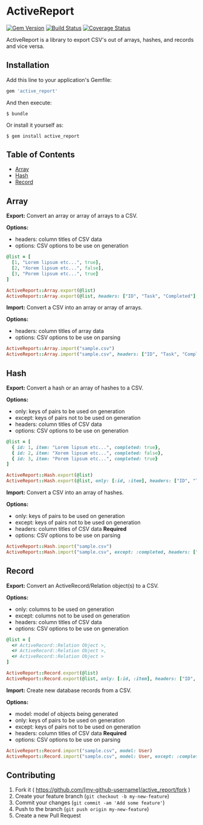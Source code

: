 # ActiveReport

[![Gem Version](https://badge.fury.io/rb/active_report.svg)](http://badge.fury.io/rb/active_report)
[![Build Status](https://travis-ci.org/drexed/active_report.svg?branch=master)](https://travis-ci.org/drexed/active_report)
[![Coverage Status](https://coveralls.io/repos/drexed/active_report/badge.png)](https://coveralls.io/r/drexed/active_report)

ActiveReport is a library to export CSV's out of arrays, hashes, and records and vice versa.

## Installation

Add this line to your application's Gemfile:

```ruby
gem 'active_report'
```

And then execute:

    $ bundle

Or install it yourself as:

    $ gem install active_report

## Table of Contents

* [Array](#array)
* [Hash](#hash)
* [Record](#record)

## Array

**Export:** Convert an array or array of arrays to a CSV.

**Options:**
 * headers: column titles of CSV data
 * options: CSV options to be use on generation

```ruby
@list = [
  [1, "Lorem lipsum etc...", true],
  [2, "Xorem lipsum etc...", false],
  [3, "Porem lipsum etc...", true]
]

ActiveReport::Array.export(@list)
ActiveReport::Array.export(@list, headers: ["ID", "Task", "Completed"], options: { col_sep: ";" })
```

**Import:** Convert a CSV into an array or array of arrays.

**Options:**
 * headers: column titles of array data
 * options: CSV options to be use on parsing

```ruby
ActiveReport::Array.import("sample.csv")
ActiveReport::Array.import("sample.csv", headers: ["ID", "Task", "Completed"], options: { col_sep: ";" })
```

## Hash

**Export:** Convert a hash or an array of hashes to a CSV.

**Options:**
 * only:    keys of pairs to be used on generation
 * except:  keys of pairs not to be used on generation
 * headers: column titles of CSV data
 * options: CSV options to be use on generation

```ruby
@list = [
  { id: 1, item: "Lorem lipsum etc...", completed: true},
  { id: 2, item: "Xorem lipsum etc...", completed: false},
  { id: 3, item: "Porem lipsum etc...", completed: true}
]

ActiveReport::Hash.export(@list)
ActiveReport::Hash.export(@list, only: [:id, :item], headers: ["ID", "Task"], options: { col_sep: ";" })
```

**Import:** Convert a CSV into an array of hashes.

**Options:**
 * only:    keys of pairs to be used on generation
 * except:  keys of pairs not to be used on generation
 * headers: column titles of CSV data **Required**
 * options: CSV options to be use on parsing

```ruby
ActiveReport::Hash.import("sample.csv")
ActiveReport::Hash.import("sample.csv", except: :completed, headers: ["ID", "Task"], options: { col_sep: ";" })
```

## Record

**Export:** Convert an ActiveRecord/Relation object(s) to a CSV.

**Options:**
 * only:    columns to be used on generation
 * except:  columns not to be used on generation
 * headers: column titles of CSV data
 * options: CSV options to be use on generation

```ruby
@list = [
  <# ActiveRecord::Relation Object >,
  <# ActiveRecord::Relation Object >,
  <# ActiveRecord::Relation Object >
]

ActiveReport::Record.export(@list)
ActiveReport::Record.export(@list, only: [:id, :item], headers: ["ID", "Task"], options: { col_sep: ";" })
```

**Import:** Create new database records from a CSV.

**Options:**
 * model:   model of objects being generated
 * only:    keys of pairs to be used on generation
 * except:  keys of pairs not to be used on generation
 * headers: column titles of CSV data **Required**
 * options: CSV options to be use on parsing

```ruby
ActiveReport::Record.import("sample.csv", model: User)
ActiveReport::Record.import("sample.csv", model: User, except: :completed, headers: ["ID", "Task"], options: { col_sep: ";" })
```

## Contributing

1. Fork it ( https://github.com/[my-github-username]/active_report/fork )
2. Create your feature branch (`git checkout -b my-new-feature`)
3. Commit your changes (`git commit -am 'Add some feature'`)
4. Push to the branch (`git push origin my-new-feature`)
5. Create a new Pull Request